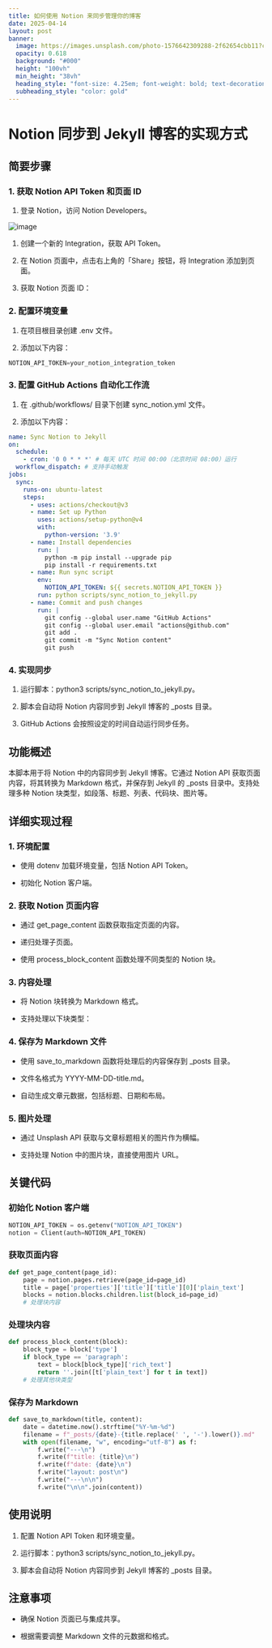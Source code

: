 ```yaml
---
title: 如何使用 Notion 来同步管理你的博客
date: 2025-04-14
layout: post
banner:
  image: https://images.unsplash.com/photo-1576642309288-2f62654cbb11?crop=entropy&cs=tinysrgb&fit=max&fm=jpg&ixid=M3w2OTIwMzJ8MHwxfHJhbmRvbXx8fHx8fHx8fDE3NDQ2NDA0NTl8&ixlib=rb-4.0.3&q=80&w=1080
  opacity: 0.618
  background: "#000"
  height: "100vh"
  min_height: "38vh"
  heading_style: "font-size: 4.25em; font-weight: bold; text-decoration: underline"
  subheading_style: "color: gold"
---
```


# Notion 同步到 Jekyll 博客的实现方式

## 简要步骤

### 1. 获取 Notion API Token 和页面 ID

1. 登录 Notion，访问 Notion Developers。

![image](https://prod-files-secure.s3.us-west-2.amazonaws.com/a7a0cc5a-89b9-4cda-8686-1fba0ca52f40/d19c1afe-dea5-4312-9333-786b0ba83054/image.png?X-Amz-Algorithm=AWS4-HMAC-SHA256&X-Amz-Content-Sha256=UNSIGNED-PAYLOAD&X-Amz-Credential=ASIAZI2LB466QOU74SN5%2F20250414%2Fus-west-2%2Fs3%2Faws4_request&X-Amz-Date=20250414T142059Z&X-Amz-Expires=3600&X-Amz-Security-Token=IQoJb3JpZ2luX2VjEI7%2F%2F%2F%2F%2F%2F%2F%2F%2F%2FwEaCXVzLXdlc3QtMiJGMEQCIE2sMALtkkHGe%2FSm6jmHTSJdO8sIqe4kz8uLU8%2Fx08exAiBCgzNhuYBU6VXg%2B7zUDabS39S9RJ5M9F46sioIwuPjLir%2FAwgXEAAaDDYzNzQyMzE4MzgwNSIM7uEamafwV3u%2B2Jg4KtwDTGvJPlDHtkLeYtp4J50jgx6R1ZygLMUo8yE8lCV%2BfNRNddyznq9Mr2ofOh6yTZX7tUtuQ4EKePX9MwkKMstoTCyDE%2BHZqNGrmOLU0PVRsIy3GBErrC9iByuvuD6ekWNNso7DL8ecmlQA9uQkl6ghiRlsMSD3EHn8em2oVUhT%2BLfBCdtSw2cKXDrNXI9ivhb4Pm45ffkZAUs%2Fn5gEun%2B%2FTYStuymYfi3npwuzwRZAIf2o4aGvISbSJvhXp6V1usDnogeXGoqcN%2B31vvkLFRo2%2FNMdL7M1Efl7AKo65Cq%2FAnQaalw28JBZESdUSYYcRBYoRxWISPMNY%2Frb%2Frpf0drXWezF%2BdXCI1CIk0V1Wk50zFQPpkMiK1MUiULjh0NraolrBnwriHROfOxavqEf1RifTlSKsKhnXEF5kHZtWrzhPkUbCe6JsrItkYHNJfumwg5maiQX9GGK0CAmvVsW5Y1AVTAE3DZp8Olb99bOAtUgERscv7ib5lDJmBeTt0eca%2FbFqUa4yr2iMu7T4KPpc1KNGcFA3syWW4RYYzbpxnHdUCxooEPKMoQYgfKd68iQFfilw%2FQ2%2BFjj%2B9FwpeL1Eb98BCngM2yy8tgrpLS%2B6TbwNPFbXfqdrvCVmYzmcXcwgaj0vwY6pgHA36N7Irt3CbTAMMi5quX%2F1l5zLHFchE3135GiQO7ROaU6HiaQFwTE5Pg%2B6hE%2BWlE6mXuRa4AMvT5t%2FS2FvNbzgbSNLnPrxgdigRQsfvoaeanN8c5deLd17T5yREnxHKzIRemAQ4DSmC92jLSJd2EB%2F2lGuIrUdzWSz3TVCbweAYEAVIOFjA6KJF5jaZ3JCx4ekmxof5Wa68HMFA4voybyAjtzmI%2Bo&X-Amz-Signature=63a754921adacb60210b500250c6dbab297dadd9e0446a17def62b1842e70dc2&X-Amz-SignedHeaders=host&x-id=GetObject)

1. 创建一个新的 Integration，获取 API Token。

1. 在 Notion 页面中，点击右上角的「Share」按钮，将 Integration 添加到页面。

1. 获取 Notion 页面 ID：


### 2. 配置环境变量

1. 在项目根目录创建 .env 文件。

1. 添加以下内容：

```javascript
NOTION_API_TOKEN=your_notion_integration_token
```

### 3. 配置 GitHub Actions 自动化工作流

1. 在 .github/workflows/ 目录下创建 sync_notion.yml 文件。

1. 添加以下内容：

```yaml
name: Sync Notion to Jekyll
on:
  schedule:
    - cron: '0 0 * * *' # 每天 UTC 时间 00:00（北京时间 08:00）运行
  workflow_dispatch: # 支持手动触发
jobs:
  sync:
    runs-on: ubuntu-latest
    steps:
      - uses: actions/checkout@v3
      - name: Set up Python
        uses: actions/setup-python@v4
        with:
          python-version: '3.9'
      - name: Install dependencies
        run: |
          python -m pip install --upgrade pip
          pip install -r requirements.txt
      - name: Run sync script
        env:
          NOTION_API_TOKEN: ${{ secrets.NOTION_API_TOKEN }}
        run: python scripts/sync_notion_to_jekyll.py
      - name: Commit and push changes
        run: |
          git config --global user.name "GitHub Actions"
          git config --global user.email "actions@github.com"
          git add .
          git commit -m "Sync Notion content"
          git push
```

### 4. 实现同步

1. 运行脚本：python3 scripts/sync_notion_to_jekyll.py。

1. 脚本会自动将 Notion 内容同步到 Jekyll 博客的 _posts 目录。

1. GitHub Actions 会按照设定的时间自动运行同步任务。

## 功能概述

本脚本用于将 Notion 中的内容同步到 Jekyll 博客。它通过 Notion API 获取页面内容，将其转换为 Markdown 格式，并保存到 Jekyll 的 _posts 目录中。支持处理多种 Notion 块类型，如段落、标题、列表、代码块、图片等。

## 详细实现过程

### 1. 环境配置

- 使用 dotenv 加载环境变量，包括 Notion API Token。

- 初始化 Notion 客户端。

### 2. 获取 Notion 页面内容

- 通过 get_page_content 函数获取指定页面的内容。

- 递归处理子页面。

- 使用 process_block_content 函数处理不同类型的 Notion 块。

### 3. 内容处理

- 将 Notion 块转换为 Markdown 格式。

- 支持处理以下块类型：


### 4. 保存为 Markdown 文件

- 使用 save_to_markdown 函数将处理后的内容保存到 _posts 目录。

- 文件名格式为 YYYY-MM-DD-title.md。

- 自动生成文章元数据，包括标题、日期和布局。

### 5. 图片处理

- 通过 Unsplash API 获取与文章标题相关的图片作为横幅。

- 支持处理 Notion 中的图片块，直接使用图片 URL。

## 关键代码

### 初始化 Notion 客户端

```python
NOTION_API_TOKEN = os.getenv("NOTION_API_TOKEN")
notion = Client(auth=NOTION_API_TOKEN)
```

### 获取页面内容

```python
def get_page_content(page_id):
    page = notion.pages.retrieve(page_id=page_id)
    title = page['properties']['title']['title'][0]['plain_text']
    blocks = notion.blocks.children.list(block_id=page_id)
    # 处理块内容
```

### 处理块内容

```python
def process_block_content(block):
    block_type = block['type']
    if block_type == 'paragraph':
        text = block[block_type]['rich_text']
        return ''.join([t['plain_text'] for t in text])
    # 处理其他块类型
```

### 保存为 Markdown

```python
def save_to_markdown(title, content):
    date = datetime.now().strftime("%Y-%m-%d")
    filename = f"_posts/{date}-{title.replace(' ', '-').lower()}.md"
    with open(filename, "w", encoding="utf-8") as f:
        f.write("---\n")
        f.write(f"title: {title}\n")
        f.write(f"date: {date}\n")
        f.write("layout: post\n")
        f.write("---\n\n")
        f.write("\n\n".join(content))
```

## 使用说明

1. 配置 Notion API Token 和环境变量。

1. 运行脚本：python3 scripts/sync_notion_to_jekyll.py。

1. 脚本会自动将 Notion 内容同步到 Jekyll 博客的 _posts 目录。

## 注意事项

- 确保 Notion 页面已与集成共享。

- 根据需要调整 Markdown 文件的元数据和格式。